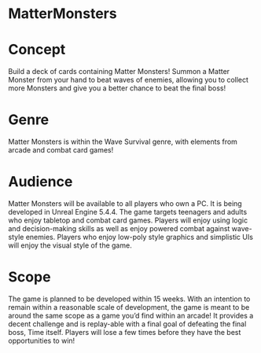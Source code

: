 # MatterMonsters

# Concept 
Build a deck of cards containing Matter Monsters! Summon a Matter Monster from your hand to beat waves of enemies, allowing you to collect more Monsters and give you a better chance to beat the final boss!
# Genre
Matter Monsters is within the Wave Survival genre, with elements from arcade and combat card games!
# Audience 
Matter Monsters will be available to all players who own a PC. It is being developed in Unreal Engine 5.4.4. 
The game targets teenagers and adults who enjoy tabletop and combat card games. Players will enjoy using logic and decision-making skills as well as enjoy powered combat against wave-style enemies. Players who enjoy low-poly style graphics and simplistic UIs will enjoy the visual style of the game. 
# Scope
The game is planned to be developed within 15 weeks. With an intention to remain within a reasonable scale of development, the game is meant to be around the same scope as a game you’d find within an arcade! It provides a decent challenge and is replay-able with a final goal of defeating the final boss, Time itself. Players will lose a few times before they have the best opportunities to win!
